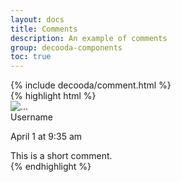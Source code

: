 ```yaml
---
layout: docs
title: Comments
description: An example of comments
group: decooda-components
toc: true
---
```

<div class="mb-3" style="max-width:50rem">
{% include decooda/comment.html %}
</div>

<div style="max-width:50rem">
{% highlight html %}
<div class="card-body">
  <div class="d-inline-flex w-100">
    <img class="rounded-circle mr-1 align-self-start" src="..."  alt="...">
    <div class="d-inline-flex flex-column align-items-start justify-content-center ml-3">
      <span class="mb-1">Username</span>
      <p class="text-muted small mb-2">April 1 at 9:35 am</p>
      <div class="p-3 comment bg-light rounded">
        This is a short comment.
      </div>
    </div>
  </div>
</div>
{% endhighlight %}
</div>
